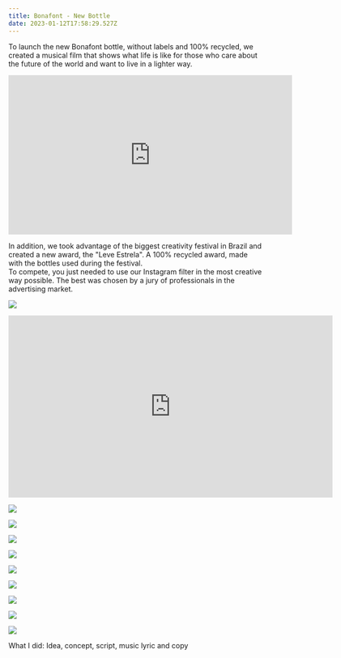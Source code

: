 ```yaml
---
title: Bonafont - New Bottle
date: 2023-01-12T17:58:29.527Z
---
```

  <div class="text-idea">

To launch the new Bonafont bottle, without labels and 100% recycled, we created a musical film that shows what life is like for those who care about the future of the world and want to live in a lighter way.  

</div>

<iframe width="560" height="315" src="https://www.youtube.com/embed/f3GGAmfC3Yg?controls=0" title="YouTube video player" frameborder="0" allow="accelerometer; autoplay; clipboard-write; encrypted-media; gyroscope; picture-in-picture" allowfullscreen></iframe>

In addition, we took advantage of the biggest creativity festival in Brazil and created a new award, the "Leve Estrela".   A 100% recycled award, made with the bottles used during the festival. \
To compete, you just needed to use our Instagram filter in the most creative way possible. The best was chosen by a jury of professionals in the advertising market.

![](https://ucarecdn.com/95b44a04-5c53-4906-942b-2df93dd697bb/)

<iframe src="https://player.vimeo.com/video/612871872?h=588a01551b&title=0&byline=0&portrait=0" width="640" height="360" frameborder="0" allow="autoplay; fullscreen; picture-in-picture" allowfullscreen></iframe>

![](https://ucarecdn.com/df31f6ce-ffa0-41a0-a26d-c43b9a196c4f/)

<div class="img-row">

![](https://ucarecdn.com/b325cedb-68c5-4261-a604-8e4784d3ef71/)

![](https://ucarecdn.com/a3ca0731-620a-4b2f-8a0f-b9470c6b7006/)

![](https://ucarecdn.com/14682103-b1ff-4784-886a-ca62bfb20ce5/)

</div>

<div class="img-row">

![](https://media2.giphy.com/media/40782EAlQsOHtTIz7o/giphy.gif?cid=790b761157ca7d3b9d898e0d64a9e73f27985ee65d094784&rid=giphy.gif&ct=g)

![](https://media0.giphy.com/media/GbI0g9XuxhLQyQtQ6M/giphy.gif?cid=790b7611b2de7d38a4804cd9a5d692be09dc67f9e632c4b4&rid=giphy.gif&ct=g)

![](https://media4.giphy.com/media/FfOn6oepw06xBVUjHJ/giphy.gif?cid=790b7611421a61057875772c445432d647b5d89a542f1e82&rid=giphy.gif&ct=g)

</div>

<div class="img-row">

![](https://ucarecdn.com/2b1cb176-e78c-48c5-8db7-dc9e1ea46d92/)

![](https://ucarecdn.com/30b0f067-c3ed-4d16-b29d-0d8f6b53d2dd/)

</div>

What I did: Idea, concept, script, music lyric and copy